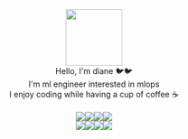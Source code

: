 <div id="header" align="center">
  <img src="https://media.giphy.com/media/G74LKP9zsfLInmz3H6/giphy.gif" width="100"/>
</div>


<div align = "center">
Hello, I'm diane 🐦🐦<br/>
I'm ml engineer interested in mlops<br/>
I enjoy coding while having a cup of coffee ☕<br/>
<br/>

 
 <div align=center>
  	<img src="https://img.shields.io/badge/python-3776AB?style=plastic&logo=python&logoColor=white"><img src="https://img.shields.io/badge/tensorflow-FF6F00?style=plastic&logo=tensorflow&logoColor=white"><img src="https://img.shields.io/badge/fastapi-009688?style=plastic&logo=fastapi&logoColor=white"><img src="https://img.shields.io/badge/git-F05032?style=plastic&logo=git&logoColor=white">  
</div>


<div align=center>
	<img src="https://img.shields.io/badge/docker-2496ED?style=plastic&logo=docker&logoColor=white"><img src="https://img.shields.io/badge/kubernetes-326CE5?style=plastic&logo=kubernetes&logoColor=white"><img src="https://img.shields.io/badge/aws-232F3E?style=plastic&logo=amazonaws&logoColor=white"><img src="https://img.shields.io/badge/gcp-4285F4?style=plastic&logo=googlecloud&logoColor=white">
</div>


 

